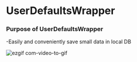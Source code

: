 # UserDefaultsWrapper

### Purpose of UserDefaultsWrapper
  -Easily and conveniently save small data in local DB
  
  
  

![ezgif com-video-to-gif](https://user-images.githubusercontent.com/52398126/86533601-38fff500-bf0d-11ea-8b12-da8bfebdb37d.gif)
